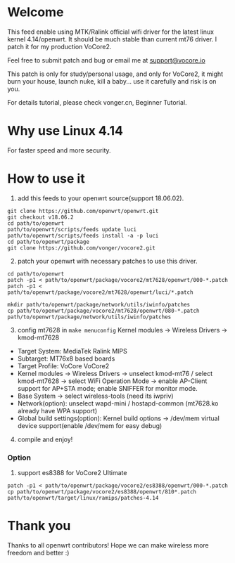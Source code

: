 # Welcome

This feed enable using MTK/Ralink official wifi driver for the latest linux kernel 4.14/openwrt. It should be much stable than current mt76 driver. I patch it for my production VoCore2.

Feel free to submit patch and bug or email me at support@vocore.io

This patch is only for study/personal usage, and only for VoCore2, it might burn your house, launch nuke, kill a baby... use it carefully and risk is on you. 

For details tutorial, please check vonger.cn, Beginner Tutorial.


# Why use Linux 4.14

For faster speed and more security.


# How to use it

1. add this feeds to your openwrt source(support 18.06.02).

```
git clone https://github.com/openwrt/openwrt.git
git checkout v18.06.2
cd path/to/openwrt
path/to/openwrt/scripts/feeds update luci
path/to/openwrt/scripts/feeds install -a -p luci
cd path/to/openwrt/package
git clone https://github.com/vonger/vocore2.git
```

2. patch your openwrt with necessary patches to use this driver.

```
cd path/to/openwrt
patch -p1 < path/to/openwrt/package/vocore2/mt7628/openwrt/000-*.patch
patch -p1 < path/to/openwrt/package/vocore2/mt7628/openwrt/luci/*.patch

mkdir path/to/openwrt/package/network/utils/iwinfo/patches
cp path/to/openwrt/package/vocore2/mt7628/openwrt/080-*.patch path/to/openwrt/package/network/utils/iwinfo/patches
```


3. config mt7628 in `make menuconfig` Kernel modules -> Wireless Drivers -> kmod-mt7628

- Target System: MediaTek Ralink MIPS
- Subtarget: MT76x8 based boards
- Target Profile: VoCore VoCore2
- Kernel modules -> Wireless Drivers -> unselect kmod-mt76 / select kmod-mt7628 -> select WiFi Operation Mode -> enable AP-Client support for AP+STA mode; enable SNIFFER for monitor mode.
- Base System -> select wireless-tools (need its iwpriv)
- Network(option): unselect wapd-mini / hostapd-common (mt7628.ko already have WPA support)
- Global build settings(option): Kernel build options -> /dev/mem virtual device support(enable /dev/mem for easy debug)


4. compile and enjoy!

### Option

1. support es8388 for VoCore2 Ultimate

```
patch -p1 < path/to/openwrt/package/vocore2/es8388/openwrt/000-*.patch
cp path/to/openwrt/package/vocore2/es8388/openwrt/810*.patch path/to/openwrt/target/linux/ramips/patches-4.14
```


# Thank you

Thanks to all openwrt contributors! Hope we can make wireless more freedom and better :) 
